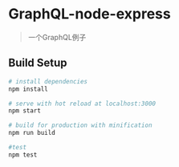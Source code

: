 # GraphQL-node-express

> 一个GraphQL例子

## Build Setup

``` bash
# install dependencies
npm install

# serve with hot reload at localhost:3000
npm start

# build for production with minification
npm run build

#test
npm test
```
